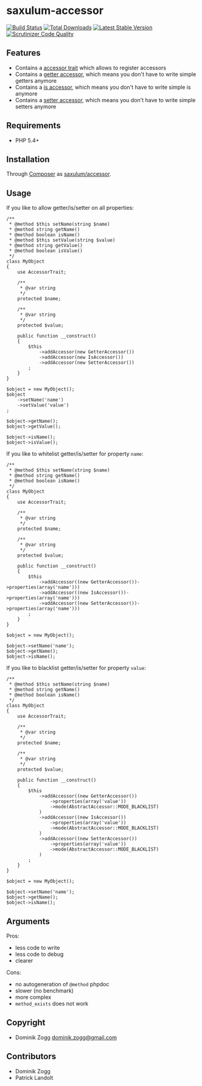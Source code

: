saxulum-accessor
================

[![Build Status](https://api.travis-ci.org/saxulum/saxulum-accessor.png?branch=master)](https://travis-ci.org/saxulum/saxulum-accessor)
[![Total Downloads](https://poser.pugx.org/saxulum/saxulum-accessor/downloads.png)](https://packagist.org/packages/saxulum/saxulum-accessor)
[![Latest Stable Version](https://poser.pugx.org/saxulum/saxulum-accessor/v/stable.png)](https://packagist.org/packages/saxulum/saxulum-accessor)
[![Scrutinizer Code Quality](https://scrutinizer-ci.com/g/saxulum/saxulum-accessor/badges/quality-score.png?b=master)](https://scrutinizer-ci.com/g/saxulum/saxulum-accessor/?branch=master)

Features
--------

 * Contains a [accessor trait][1] which allows to register accessors
 * Contains a [getter accessor][2], which means you don't have to write simple getters anymore
 * Contains a [is accessor][3], which means you don't have to write simple is anymore
 * Contains a [setter accessor][4], which means you don't have to write simple setters anymore

Requirements
------------

 * PHP 5.4+

Installation
------------

Through [Composer](http://getcomposer.org) as [saxulum/accessor][5].

Usage
-----

If you like to allow getter/is/setter on all properties:

``` {.php}
/**
 * @method $this setName(string $name)
 * @method string getName()
 * @method boolean isName()
 * @method $this setValue(string $value)
 * @method string getValue()
 * @method boolean isValue()
 */
class MyObject
{
    use AccessorTrait;

    /**
     * @var string
     */
    protected $name;

    /**
     * @var string
     */
    protected $value;

    public function __construct()
    {
        $this
            ->addAccessor(new GetterAccessor())
            ->addAccessor(new IsAccessor())
            ->addAccessor(new SetterAccessor())
        ;
    }
}

$object = new MyObject();
$object
    ->setName('name')
    ->setValue('value')
;

$object->getName();
$object->getValue();

$object->isName();
$object->isValue();
```

If you like to whitelist getter/is/setter for property `name`:

``` {.php}
/**
 * @method $this setName(string $name)
 * @method string getName()
 * @method boolean isName()
 */
class MyObject
{
    use AccessorTrait;

    /**
     * @var string
     */
    protected $name;

    /**
     * @var string
     */
    protected $value;

    public function __construct()
    {
        $this
            ->addAccessor((new GetterAccessor())->properties(array('name')))
            ->addAccessor((new IsAccessor())->properties(array('name')))
            ->addAccessor((new SetterAccessor())->properties(array('name')))
        ;
    }
}

$object = new MyObject();

$object->setName('name');
$object->getName();
$object->isName();
```

If you like to blacklist getter/is/setter for property `value`:

``` {.php}
/**
 * @method $this setName(string $name)
 * @method string getName()
 * @method boolean isName()
 */
class MyObject
{
    use AccessorTrait;

    /**
     * @var string
     */
    protected $name;

    /**
     * @var string
     */
    protected $value;

    public function __construct()
    {
        $this
            ->addAccessor((new GetterAccessor())
                ->properties(array('value'))
                ->mode(AbstractAccessor::MODE_BLACKLIST)
            )
            ->addAccessor((new IsAccessor())
                ->properties(array('value'))
                ->mode(AbstractAccessor::MODE_BLACKLIST)
            )
            ->addAccessor((new SetterAccessor())
                ->properties(array('value'))
                ->mode(AbstractAccessor::MODE_BLACKLIST)
            )
        ;
    }
}

$object = new MyObject();

$object->setName('name');
$object->getName();
$object->isName();
```

Arguments
---------

Pros:

- less code to write
- less code to debug
- clearer

Cons:

- no autogeneration of `@method` phpdoc
- slower (no benchmark)
- more complex
- `method_exists` does not work

Copyright
---------
* Dominik Zogg <dominik.zogg@gmail.com>


Contributors
------------
* Dominik Zogg
* Patrick Landolt


[1]: https://github.com/saxulum/saxulum-accessor/blob/master/src/Saxulum/Accessor/AccessorTrait.php
[2]: https://github.com/saxulum/saxulum-accessor/blob/master/src/Saxulum/Accessor/Accessors/GetterAccessor.php
[3]: https://github.com/saxulum/saxulum-accessor/blob/master/src/Saxulum/Accessor/Accessors/IsAccessor.php
[4]: https://github.com/saxulum/saxulum-accessor/blob/master/src/Saxulum/Accessor/Accessors/SetterAccessor.php
[5]: https://github.com/saxulum/saxulum-accessor
